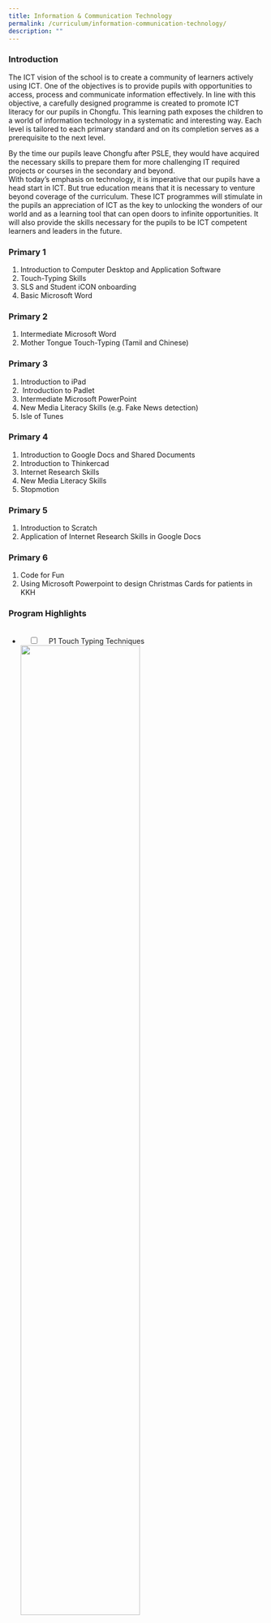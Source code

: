 ```yaml
---
title: Information & Communication Technology
permalink: /curriculum/information-communication-technology/
description: ""
---
```

### Introduction

The ICT vision of the school is to create a community of learners actively using ICT. One of the objectives is to provide pupils with opportunities to access, process and communicate information effectively. In line with this objective, a carefully designed programme is created to promote ICT literacy for our pupils in Chongfu. This learning path exposes the children to a world of information technology in a systematic and interesting way. Each level is tailored to each primary standard and on its completion serves as a prerequisite to the next level.

By the time our pupils leave Chongfu after PSLE, they would have acquired the necessary skills to prepare them for more challenging IT required projects or courses in the secondary and beyond.  
With today’s emphasis on technology, it is imperative that our pupils have a head start in ICT. But true education means that it is necessary to venture beyond coverage of the curriculum. These ICT programmes will stimulate in the pupils an appreciation of ICT as the key to unlocking the wonders of our world and as a learning tool that can open doors to infinite opportunities. It will also provide the skills necessary for the pupils to be ICT competent learners and leaders in the future.

### Primary 1

1. Introduction to Computer Desktop and Application Software  
2. Touch-Typing Skills  
3. SLS and Student iCON onboarding
4. Basic Microsoft Word

### Primary 2

1. Intermediate Microsoft Word  
2. Mother Tongue Touch-Typing (Tamil and Chinese)

### Primary 3

1. Introduction to iPad  
2.  Introduction to Padlet  
3. Intermediate Microsoft PowerPoint
4. New Media Literacy Skills (e.g. Fake News detection)  
5. Isle of Tunes

### Primary 4

1. Introduction to Google Docs and Shared Documents  
2. Introduction to Thinkercad  
3. Internet Research Skills  
4. New Media Literacy Skills  
5. Stopmotion
 
### Primary 5

1. Introduction to Scratch  
2. Application of Internet Research Skills in Google Docs

### Primary 6

1. Code for Fun  
2. Using Microsoft Powerpoint to design Christmas Cards for patients in KKH

### Program Highlights

<ul class="jekyllcodex_accordion">
  <li>
    <input type="checkbox" id="accordion1">
    <label for="accordion1">P1 Touch Typing Techniques</label>
    <div>
<img src="/images/TouchTypingLesson_MainPage.jpg" 
     style="width:70%">
<img src="/images/TouchTypingLesson_SecondPage.jpg" 
     style="width:70%">
<img src="/images/MatDanceTyping_StudentsPic1-2048x1059.png" 
     style="width:70%">
<img src="/images/MatDanceTyping_StudentsPic2-2048x1165.png" 
     style="width:70%">
    </div>
</li>
<li>
    <input type="checkbox" id="accordion2">
    <label for="accordion2">P2 Google Documents</label>
    <div>
<img src="/images/GoogleDocuments_MainPicture.jpg" 
     style="width:70%">
<img src="/images/GoogleDocuments_StudentsPicture2-2048x1138.png" 
     style="width:70%">
<img src="/images/GoogleDocuments_StudentsPicture3-2048x1139.png" 
     style="width:70%">
    </div>
</li>
<li>
    <input type="checkbox" id="accordion3">
    <label for="accordion3">P4 Tinkercad 3D Modeling</label>
    <div>
<img src="/images/TinkerCad_MainPicture.jpg" 
     style="width:70%">
<img src="/images/TinkerCad_StudPic1-2048x949.png" 
     style="width:70%">
<img src="/images/TinkerCad_StudPic2-2048x927.png" 
     style="width:70%">
<img src="/images/TinkerCad_StudentsSession-1536x882.png" 
     style="width:70%">
<img src="/images/TinkerCad_SampleProject_1.jpg" 
     style="width:70%">
<img src="/images/TinkerCad_SampleProject_2V2.jpg" 
     style="width:70%">
    </div>
</li>
<li>
    <input type="checkbox" id="accordion4">
    <label for="accordion4">P5 Scratch Programming</label>
    <div>
<img src="/images/Scratch-Programming-MainPicture-V2.jpg" 
     style="width:70%">
<img src="/images/Scratch-Programming-Graphs-and-Angles-V2.jpg" 
     style="width:70%">
<img src="/images/ScratchProgramming_Picture5.jpg" 
     style="width:70%">
<img src="/images/ScratchProgramming_Picture2-2048x1087.png" 
     style="width:70%">
    </div>
</li>
</ul>
